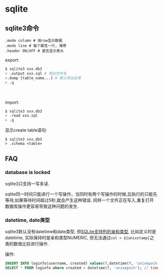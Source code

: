 # sqlite

## sqlite3命令
```
.mode column # 按row显示数据
.mode line # 每个属性一行, 推荐
.header ON|OFF # 是否显示表头
```

export:
```sh
$ sqlite3 xxx.db3
> .output xxx.sql # 导出文件名
>.dump [table_name...] # 默认导出全库
> .q
```
　　

import:
```sh
$ sqlite3 xxx.db3
> .read xxx.sql
> .q
```

显示create table语句:
```
$ sqlite3 xxx.db3
> .schema <table>
```

## FAQ
### database is locked
sqlite3只支持一写多读.

sqlite同一时间只能进行一个写操作，当同时有两个写操作的时候,后执行的只能先等待,如果等待时间超过5秒,就会产生这种错误. 同样一个文件正在写入,重复打开数据库操作更容易导致这种问题的发生.

### datetime, date类型
sqlite3默认没有datetime和date类型, 但[SQLite支持列的亲和类型](https://www.runoob.com/sqlite/sqlite-data-types.html), 比如定义时是datetime, 实际保持时是亲和类型NUMERIC, 但无法通过`col > ${unixstamp}`之类的数值比较进行操作.

操作:
```sql
INSERT INTO loginfo(username, created) values(?,datetime(?, 'unixepoch')) // "xxx", time.Now().Unix()
SELECT * FROM loginfo where created > datetime(?, 'unixepoch'); // time.Now().Unix()
```
